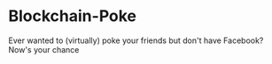 # Blockchain-Poke
Ever wanted to (virtually) poke your friends but don't have Facebook? Now's your chance
